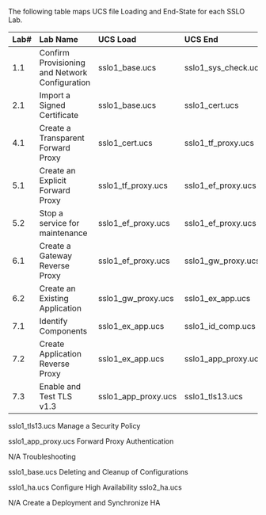 The following table maps UCS file Loading and End-State for each SSLO Lab.

|Lab#|Lab Name|UCS Load|UCS End|
|:-----|:-----|:-----|:----|
|1.1|Confirm Provisioning and Network Configuration|sslo1_base.ucs|sslo1_sys_check.ucs|
|2.1|Import a Signed Certificate|sslo1_base.ucs|sslo1_cert.ucs|
|4.1|Create a Transparent Forward Proxy|sslo1_cert.ucs|sslo1_tf_proxy.ucs|
|5.1|Create an Explicit Forward Proxy|sslo1_tf_proxy.ucs|sslo1_ef_proxy.ucs|
|5.2|Stop a service for maintenance|sslo1_ef_proxy.ucs|sslo1_ef_proxy.ucs|
|6.1|Create a Gateway Reverse Proxy|sslo1_ef_proxy.ucs|sslo1_gw_proxy.ucs|
|6.2|Create an Existing Application|sslo1_gw_proxy.ucs|sslo1_ex_app.ucs|
|7.1|Identify Components|sslo1_ex_app.ucs|sslo1_id_comp.ucs|
|7.2|Create Application Reverse Proxy|sslo1_ex_app.ucs|sslo1_app_proxy.ucs|
|7.3|Enable and Test TLS v1.3|sslo1_app_proxy.ucs|sslo1_tls13.ucs|

sslo1_tls13.ucs		Manage a Security Policy

sslo1_app_proxy.ucs	Forward Proxy Authentication

N/A			Troubleshooting

sslo1_base.ucs		Deleting and Cleanup of Configurations

sslo1_ha.ucs		Configure High Availability
sslo2_ha.ucs

N/A			Create a Deployment and Synchronize HA
